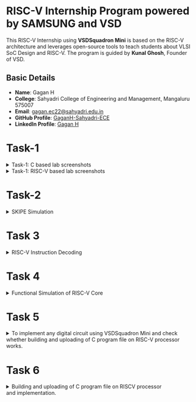 # RISC-V Internship Program powered by SAMSUNG and VSD

This RISC-V Internship using **VSDSquadron Mini** is based on the RISC-V architecture and leverages open-source tools to teach students about VLSI SoC Design and RISC-V. The program is guided by **Kunal Ghosh**, Founder of VSD.

## Basic Details

- **Name**: Gagan H  
- **College**: Sahyadri College of Engineering and Management, Mangaluru 575007  
- **Email**: [gagan.ec22@sahyadri.edu.in](gagan.ec22@sahyadri.edu.in)  
- **GitHub Profile**: [GaganH-Sahyadri-ECE](https://github.com/GaganH-Sahyadri-ECE)  
- **LinkedIn Profile**: [Gagan H](https://www.linkedin.com/in/gagan-h-ba69a9328?utm_source=share&utm_campaign=share_via&utm_content=profile&utm_medium=android_app)  
# Task-1

<details>
<summary>Task-1: C based lab screenshots</summary>

Here are the screenshots for the C-based lab:

![C-Based Lab Screenshot 1](./TASK-1/c-lab-1.png)  
![C-Based Lab Screenshot 2](./TASK-1/c-lab-2.png)  
![C-Based Lab Screenshot 3](./TASK-1/c-lab-3.png)  

</details>

<details>
<summary>Task-1: RISC-V based lab screenshots</summary>

Here are the screenshots for the RISC-V based lab:

![RISC-V Based Lab Screenshot 1](./TASK-1/riscv-lab-1.png)  
![RISC-V Based Lab Screenshot 2](./TASK-1/riscv-lab-2.png)  
![RISC-V Based Lab Screenshot 3](./TASK-1/riscv-lab-3.png)  

</details>

# Task-2
<details>
<summary>SKIPE Simulation</summary>

Here are the screenshots for the SKIPE Simulation:

![SKIPE Simulation Screenshot 1](./TASK-2/skipe-sim-1.png)  
![SKIPE Simulation Screenshot 2](./TASK-2/skipe-sim-2.png)  

</details>

# Task 3
<details>
 <summary> RISC-V Instruction Decoding</summary>

Task 3 for the RISC-V Internship program, focusing on decoding RISC-V instructions. The task includes analyzing `riscv-objdump` output, identifying 15 unique instructions, and documenting their 32-bit binary instruction formats based on their respective types (R, I, S, B, U, and J).

---

## Task Objectives

1. **Understand RISC-V Instruction Types**  
   Review the RISC-V software documentation to study the following instruction formats:
   - **R-Type:** Register-register operations (e.g., ADD, SUB).
   - **I-Type:** Immediate operations (e.g., LW, JALR).
   - **S-Type:** Store instructions (e.g., SW).
   - **B-Type:** Branch instructions (e.g., BEQ, BNE).
   - **U-Type:** Upper immediate operations (e.g., LUI, AUIPC).
   - **J-Type:** Jump instructions (e.g., JAL).

2. **Identify Unique Instructions**  
   From the `riscv-objdump` output of application code, identify **15 unique instructions**.

3. **Decode Instructions**  
   For each of the identified instructions, determine the **32-bit binary instruction code** in their specific format.

---

## RISC-V Instruction Types

### 1. R-Type Format
R-type instructions perform operations between registers.
Example: `ADD` (x1 = x2 + x3)

### 2. I-Type Format
I-type instructions involve immediate values.
Example: `LW` (x4 = MEM[x5 + imm])

### 3. S-Type Format
S-type instructions are used for memory store operations.
Example: `SW` (MEM[x5 + imm] = x4)

### 4. B-Type Format
B-type instructions perform conditional branches.
Example: `BEQ` (if x6 == x7, branch to offset)

### 5. U-Type Format
U-type instructions load or modify upper immediate values.
Example: `LUI` (x1 = imm << 12)

### 6. J-Type Format
J-type instructions are used for jumps.
Example: `JAL` (x1 = PC + 4, PC = PC + offset)

---

## Instruction Decoding Table

The following table provides the 15 unique instructions, their types, and their 32-bit binary representations:

| **Instruction** | **Type**   | **Binary Pattern**               | **Explanation**                                   |
|------------------|------------|-----------------------------------|---------------------------------------------------|
| ADD              | R-Type     | `0000000 00010 00011 000 00100 0110011` | Adds values in registers x2 and x3, stores in x4. |
| SUB              | R-Type     | `0100000 00010 00011 000 00100 0110011` | Subtracts x3 from x2, stores in x4.              |
| LW               | I-Type     | `0000000 00010 00100 010 00001 0000011` | Loads a word from memory address into x1.         |
| SW               | S-Type     | `0000000 00101 00100 010 00001 0100011` | Stores word from x1 to memory at x5 + offset.    |
| BEQ              | B-Type     | `0000000 00110 00111 000 01000 1100011` | Branches if x6 equals x7.                        |
| BNE              | B-Type     | `0000000 00110 00111 001 01000 1100011` | Branches if x6 does not equal x7.               |
| JAL              | J-Type     | `0000000 00000 00101 000 00010 1101111` | Jumps to label, stores return address in x5.     |
| JALR             | I-Type     | `0000000 00001 00100 000 00000 1100111` | Jumps to address in x4 + imm, stores PC+4 in x1. |
| LUI              | U-Type     | `0000000 00000 00100 000 00000 0110111` | Loads upper immediate value to x4.              |
| AUIPC            | U-Type     | `0000000 00000 00100 000 00000 0010111` | Adds upper immediate value to PC, stores in x4. |
| NOP              | I-Type     | `0000000 00000 00000 000 00000 0000001` | No operation.                                    |
| AND              | R-Type     | `0000000 00010 00011 111 00100 0110011` | Logical AND of x2 and x3, result in x4.          |
| OR               | R-Type     | `0000000 00010 00011 110 00100 0110011` | Logical OR of x2 and x3, result in x4.           |
| XOR              | R-Type     | `0000000 00010 00011 100 00100 0110011` | Logical XOR of x2 and x3, result in x4.          |
| SLT              | R-Type     | `0000000 00010 00011 010 00100 0110011` | Sets x4 to 1 if x2 < x3.                         |

---

## Conclusion

In Task 3 of the RISC-V Internship program, the focus was on understanding and decoding various RISC-V instruction formats (R, I, S, B, U, and J). By analyzing the `riscv-objdump` output, we identified 15 unique instructions and provided their corresponding 32-bit binary representations. This task enhanced our understanding of RISC-V instruction formats and how they are encoded in machine language, helping in building a strong foundation for low-level programming and system design.

---
Here are the screenshots for the RISC-V Instruction Decoding:

![RISC-V Instruction Decoding](./TASK-3/image1.png)
![RISC-V Instruction Decoding](./TASK-3/image2.png) 
![RISC-V Instruction Decoding](./TASK-3/image3.png) 
 
 ---

## How to Run

### Steps to Analyze and Decode Instructions

1. **Setup RISC-V Toolchain**
   - Install RISC-V GCC and associated tools:
     ```bash
     sudo apt update
     sudo apt install gcc-riscv64-linux-gnu gdb-multiarch
     ```

2. **Generate `riscv-objdump` Output**
   - Compile application code to create an ELF file:
     ```bash
     riscv64-unknown-elf-gcc -o application.elf application.c
     ```
   - Generate the assembly dump:
     ```bash
     riscv64-unknown-elf-objdump -d application.elf > objdump_output.txt
     ```

3. **Decode Instructions**
   - Use the RISC-V manual to decode instructions from the dump.

---
</details>


# Task 4
<details>
 <summary> Functional Simulation of RISC-V Core</summary>
 
This project involves performing a functional simulation of a RISC-V core using a provided Verilog netlist and testbench. The task was completed as part of the RISC-V Internship Program.

### Objective
Simulate the RISC-V core using the provided Verilog netlist and testbench to verify its functionality. The simulation results are captured and visualized using waveform snapshots.
 
### Steps
# RISC-V Core Functional Simulation

This repository contains the necessary files and instructions to simulate a RISC-V core using Verilog. The simulation setup includes the RISC-V hardware description (netlist) and a testbench file for input stimuli.

## Steps to Run the Simulation

### 1. Download Files
- **Verilog Netlist**: The hardware description file for the RISC-V core (`netlist.v`).
- **Testbench**: The file (`testbench.v`) provides input stimuli and expected outputs for the simulation.

### 2. Set Up Simulation Environment

#### Install Required Tools
 Make sure the following tools are installed:
- **iverilog** for compiling Verilog code:
  ```bash
  sudo apt-get install iverilog
  ```
- **gtkwave** for waveform visualization:
  ```bash
  sudo apt-get install gtkwave
  ```
- **Prepare** Simulation Files
 Create a directory for organizing your simulation files:

  ```bash
  mkdir -/riscv_simulation
  ```
 Place netlist.v and testbench.v into this directory.
 

### 3. Load Verilog Files into the Simulator
Compile the Verilog netlist and testbench using iverilog:

  ```bash
  iverilog -o risc_v_simulation.vvp netlist.v testbench.v
  ```
This will generate the risc_v_simulation.vvp output file, which contains the compiled simulation.

### 4. Run Functional Simulation
Execute the simulation with the following command:

 ```bash
 vvp risc_v_simulation.vvp
 ```
### 5. Observe the Output
After running the simulation, you can observe the output signals generated by the RISC-V core. If you want to visualize the waveforms, use gtkwave:

 ```bash
 gtkwave output.vcd
 ```
This will open the waveform viewer for detailed signal analysis.

Here are the screenshots for the Functional Simulation of RISC-V Core:

![Functional Simulation of RISC-V Core](./TASK-4/image1.png)
![Functional Simulation of RISC-V Core](./TASK-4/image2.png) 
![Functional Simulation of RISC-V Core](./TASK-4/image3.png) 
![Functional Simulation of RISC-V Core](./TASK-4/image4.png) 
![Functional Simulation of RISC-V Core](./TASK-4/image5.png) 
 

---
</details>

# Task 5

<details>
 <summary>To implement any digital circuit using VSDSquadron Mini and check whether building and uploading of C program file on RISC-V processor works.</summary>

# 3×3 Multiplier using VSD Squadron Mini

## Overview
This project demonstrates the implementation of a **3×3 multiplier** circuit using the **VSD Squadron Mini**. A binary multiplier is a fundamental digital circuit that performs multiplication of two binary numbers. The goal of this project is to perform 3-bit multiplication and display the 6-bit result using LEDs.

### Key Features:
- Takes two 3-bit binary inputs using push buttons.
- Implements 3×3 binary multiplication logic in software.
- Displays the 6-bit multiplication result on LEDs.
- Uses the **RISC-V** processor to control the logic operations.
- Provides hands-on experience with arithmetic operations in digital logic.

## Components Required
- **VSD Squadron Mini**
- **Push buttons** (6 input buttons for two 3-bit numbers)
- **6 LEDs** (to display the output)
- **Breadboard**
- **Jumper wires**
- **VS Code** (for software development)
- **PlatformIO** (multi-framework professional IDE)

## Hardware Connections
- **Inputs**: Six push-button inputs are connected to the GPIO Pins of **VSD Squadron Mini** (3 for operand A, 3 for operand B).
- **Output**: Six LEDs are connected to GPIO pins to display the multiplication result.
- **Wiring**: GPIO pins are configured according to the reference manual for correct operation.

## Working and Block Diagram
![To implement any digital circuit using VSDSquadron Mini and check whether building and uploading of C program file on RISCV processor works.](./TASK-5/image1.png) 

### Physical Circuit:
- Two sets of 3-bit binary numbers are given as inputs via push buttons.
- The selection logic reads the values of both numbers and computes the multiplication.
- The 6-bit result is displayed on LEDs.

### Multiplication Logic:
1. **Binary Multiplication Process:**
   - The two 3-bit numbers (A and B) are multiplied to produce a 6-bit result.
   - Example: If **A = 101 (5 in decimal)** and **B = 011 (3 in decimal)**, then **A × B = 1111 (15 in decimal)**.
   
2. **Bitwise Multiplication & Addition:**
   - Each bit of B is multiplied with all bits of A.
   - The results are shifted and added to generate the final 6-bit output.

3. **Output Representation:**
   - The final 6-bit product is displayed on LEDs.
   - LSB (Least Significant Bit) represents the smallest value, and MSB (Most Significant Bit) represents the highest.



</details>

# Task 6

<details>
 <summary> Building and uploading of C program file on RISCV processor and implementation.</summary>
	
### Working
 # **1. Input Handling:**
- Two **3-bit binary numbers (A and B)** are entered using push buttons.
- A **reset button** is provided to clear inputs.

 # **2. Multiplication Logic:**
- The **two 3-bit numbers (0 to 7)** are multiplied.
- The result is stored as an **8-bit binary value (0 to 49)**.

 # **3. Output Representation:**
- The **8-bit result** is displayed using LEDs.
- **LSBs (Lower 4 bits)** → **Port C LEDs**.
- **MSBs (Upper 4 bits)** → **Port D LEDs**.

 # **4. Button Debouncing:**
- A **delay mechanism** prevents false triggering.

 # **5. Real-time Operation:**
- When a button is pressed, the input value is updated.
- The multiplication result is dynamically updated and displayed.

 # **6. Reset Functionality:**
- Pressing the **reset button** clears the inputs and resets the output.


## Truth Table for 3×3 Multiplier

| A2 | A1 | A0 | B2 | B1 | B0 | Output (P5 P4 P3 P2 P1 P0) |
|----|----|----|----|----|----|----------------------------|
|  0 |  0 |  0 |  0 |  0 |  0 | 000000 |
|  0 |  0 |  1 |  0 |  0 |  1 | 000001 |
|  0 |  1 |  0 |  0 |  1 |  0 | 000010 |
|  0 |  1 |  1 |  0 |  1 |  1 | 000111 |
|  1 |  0 |  0 |  1 |  0 |  0 | 010000 |
|  1 |  0 |  1 |  1 |  0 |  1 | 010101 |
|  1 |  1 |  0 |  1 |  1 |  0 | 011100 |
|  1 |  1 |  1 |  1 |  1 |  1 | 111001 |


## Program
```
#include <stdio.h>
#include <debug.h>
#include <ch32v00x.h>

void GPIO_Config(void)
{
    GPIO_InitTypeDef GPIO_InitStructure = {0}; // Structure variable for GPIO config
    RCC_APB2PeriphClockCmd(RCC_APB2Periph_GPIOD, ENABLE); // Enable Port D clock
    RCC_APB2PeriphClockCmd(RCC_APB2Periph_GPIOC, ENABLE); // Enable Port C clock
	
    // 3-bit inputs (A, B) and Reset Button
    GPIO_InitStructure.GPIO_Pin = GPIO_Pin_0 | GPIO_Pin_1 | GPIO_Pin_2;
    GPIO_InitStructure.GPIO_Mode = GPIO_Mode_IPU; 
    GPIO_Init(GPIOC, &GPIO_InitStructure);
    
    // 4 output bits from Port C (bit 0-3)
    GPIO_InitStructure.GPIO_Pin = GPIO_Pin_3 | GPIO_Pin_4 | GPIO_Pin_5 | GPIO_Pin_6;
    GPIO_InitStructure.GPIO_Mode = GPIO_Mode_Out_PP; 
    GPIO_InitStructure.GPIO_Speed = GPIO_Speed_50MHz;
    GPIO_Init(GPIOC, &GPIO_InitStructure);
    
    // 2 output bits from Port D (bit 4-5)
    GPIO_InitStructure.GPIO_Pin = GPIO_Pin_2 | GPIO_Pin_3;
    GPIO_InitStructure.GPIO_Mode = GPIO_Mode_Out_PP; 
    GPIO_InitStructure.GPIO_Speed = GPIO_Speed_50MHz;
    GPIO_Init(GPIOD, &GPIO_InitStructure);
}

int main()
{
    uint8_t a = 0;
    uint8_t b = 0;
    
    NVIC_PriorityGroupConfig(NVIC_PriorityGroup_1);
    SystemCoreClockUpdate();
    Delay_Init();
    GPIO_Config();

    while (1)
    {
        uint8_t curStateA = SET, prevStateA = SET;
        uint8_t curStateB = SET, prevStateB = SET;
        
        curStateA = GPIO_ReadInputDataBit(GPIOC, GPIO_Pin_0);
        curStateB = GPIO_ReadInputDataBit(GPIOC, GPIO_Pin_1);

        // Reset logic
        if (GPIO_ReadInputDataBit(GPIOC, GPIO_Pin_2) == RESET)
        {
            Delay_Ms(30);
            while (GPIO_ReadInputDataBit(GPIOC, GPIO_Pin_2) == RESET);
            a = 0;
            b = 0;
        }
        
        // Increment a on button press
        if (curStateA != prevStateA && curStateA == RESET)
        {
            Delay_Ms(30);
            curStateA = GPIO_ReadInputDataBit(GPIOC, GPIO_Pin_0);
            if (curStateA == RESET)
            {
                a = (a + 1) % 8; // Ensure it stays within 3 bits (0-7)
                while (GPIO_ReadInputDataBit(GPIOC, GPIO_Pin_0) == RESET);
            }
        }
        
        // Increment b on button press
        if (curStateB != prevStateB && curStateB == RESET)
        {
            Delay_Ms(30);
            curStateB = GPIO_ReadInputDataBit(GPIOC, GPIO_Pin_1);
            if (curStateB == RESET)
            {
                b = (b + 1) % 8; // Ensure it stays within 3 bits (0-7)
                while (GPIO_ReadInputDataBit(GPIOC, GPIO_Pin_1) == RESET);
            }
        }

        // Compute 3x3 multiplication result (max value = 49, fits in 6 bits)
        uint8_t mul = a * b;

        // Output result to LEDs
        GPIO_WriteBit(GPIOC, GPIO_Pin_3, (mul & 1) ? SET : RESET);
        GPIO_WriteBit(GPIOC, GPIO_Pin_4, (mul & 2) ? SET : RESET);
        GPIO_WriteBit(GPIOC, GPIO_Pin_5, (mul & 4) ? SET : RESET);
        GPIO_WriteBit(GPIOC, GPIO_Pin_6, (mul & 8) ? SET : RESET);
        GPIO_WriteBit(GPIOD, GPIO_Pin_2, (mul & 16) ? SET : RESET);
        GPIO_WriteBit(GPIOD, GPIO_Pin_3, (mul & 32) ? SET : RESET);

        Delay_Ms(100);
    }
}
```
</details>




